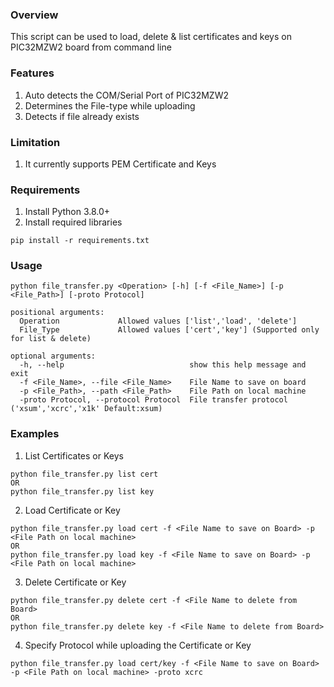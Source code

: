### Overview
This script can be used to load, delete & list certificates and keys on PIC32MZW2 board from command line

### Features
1. Auto detects the COM/Serial Port of PIC32MZW2
2. Determines the File-type while uploading
3. Detects if file already exists

### Limitation
1. It currently supports PEM Certificate and Keys

### Requirements
1. Install Python 3.8.0+
2. Install required libraries

```
pip install -r requirements.txt
```

### Usage
```
python file_transfer.py <Operation> [-h] [-f <File_Name>] [-p <File_Path>] [-proto Protocol]

positional arguments:
  Operation             Allowed values ['list','load', 'delete']
  File_Type             Allowed values ['cert','key'] (Supported only for list & delete)

optional arguments:
  -h, --help                            show this help message and exit
  -f <File_Name>, --file <File_Name>    File Name to save on board
  -p <File_Path>, --path <File_Path>    File Path on local machine
  -proto Protocol, --protocol Protocol  File transfer protocol ('xsum','xcrc','x1k' Default:xsum)
```

### Examples
1. List Certificates or Keys
```
python file_transfer.py list cert 
OR 
python file_transfer.py list key
```

2. Load Certificate or Key
```
python file_transfer.py load cert -f <File Name to save on Board> -p <File Path on local machine>
OR
python file_transfer.py load key -f <File Name to save on Board> -p <File Path on local machine>
```

3. Delete Certificate or Key
```
python file_transfer.py delete cert -f <File Name to delete from Board>
OR 
python file_transfer.py delete key -f <File Name to delete from Board>
```

4. Specify Protocol while uploading the Certificate or Key
```
python file_transfer.py load cert/key -f <File Name to save on Board> -p <File Path on local machine> -proto xcrc
```
